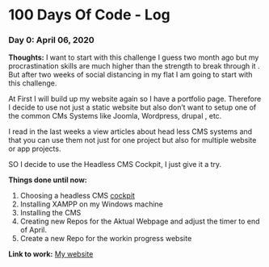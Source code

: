# 100 Days Of Code - Log
 
### Day 0: April 06, 2020
 
**Thoughts:** I want to start with this challenge I guess two month ago but my procrastination skills are much higher than the strength to break through it . But after two weeks of social distancing in my flat I am going to start with this challenge. 

At First I will build up my website again so I have a portfolio page. Therefore I decide to use not  just a static website but also don’t want to setup one of the common CMs Systems like Joomla, Wordpress, drupal , etc. 

I read in the last weeks a view articles about head less CMS systems and that you can use them not just for one project but also for multiple website or app projects.

SO I decide to use the Headless CMS Cockpit, I just give it a try.

**Things done until now:** 
1.	Choosing a headless CMS [cockpit](https://getcockpit.com/)
2.	Installing XAMPP on my Windows machine
3.	Installing the CMS
4.  Creating new Repos for the Aktual Webpage and adjust the timer to end of April.
5.  Create a new Repo for the workin progress website

**Link to work:** [My website](http://www.toliquid.de)

